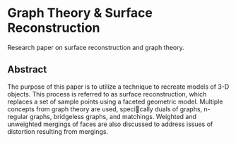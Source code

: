 Graph Theory & Surface Reconstruction
=====================================

Research paper on surface reconstruction and graph theory.  

Abstract
--------
The purpose of this paper is to utilize a technique to recreate models of 3-D objects.
This process is referred to as surface reconstruction, which replaces a set of sample
points using a faceted geometric model. Multiple concepts from graph theory are
used, specically duals of graphs, n-regular graphs, bridgeless graphs, and matchings.
Weighted and unweighted mergings of faces are also discussed to address issues of
distortion resulting from mergings.

